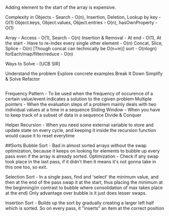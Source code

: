 Adding element to the start of the array is expensive.

Complexity in Objects -
Search - O(n), Insertion, Deletion, Lookup by key  - O(1)
Object.keys, Object.values, Object.entries - O(n), hasOwnProperty - O(1)

Array -
Access - O(1), Search - O(n)
Insertion & Removal - At end - O(1), At the start - Have to re-index every single other element - O(n)
Concat, Slice, Splice - O(n) [Though concat can technically be O(n+m)]
sort - O(nlogn)
forEach/map/filter/reduce - O(n)

Ways to Solve - [UCB SIR]

Understand the problem
Explore concrete examples
Break It Down
Simplify & Solve
Refactor

##

Frequency Pattern - To be used when the frequency of occurence of a certain value/event indicates a solution to the cgiven problem
Multiple pointers - When the evaluation steps of a problem mainly deals with two individual values at a time in a sequence
Sliding Window - When you have to keep track of a subset of data in a sequence
Divide & Conquer

Helper Recursion - When you need some external variable to store and update state on every cycle, and keeping it inside the recursion function would cause it to reset everytime

##Sorts
Bubble Sort - Bad in almost sorted arrays without the swap optimization, because it keeps on looking for elements to bubble up every pass even if the array is already sorted.
Optimization - Check if any swap took place in the last pass, if it didn't then it means it's not gonna take in this one too, so exit.

Selection Sort - In a single pass, find and 'select' the minimum value, and then at the end of the pass swap it at the start, thus placing the minimum at the beginning(in contrast to bubble where consolidation of max takes place at the end)
Only advantage over bubble is it just does lesser swaps.

Insertion Sort - Builds up the sort by gradually creating a larger left half which is sorted. So on every pass, it "inserts" an item at the correct position
